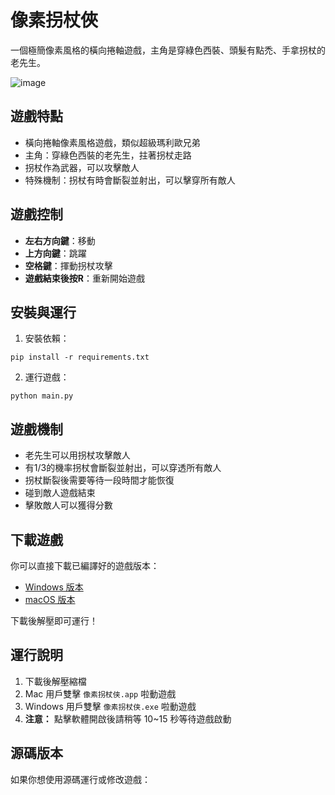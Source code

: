 # 像素拐杖俠

一個極簡像素風格的橫向捲軸遊戲，主角是穿綠色西裝、頭髮有點禿、手拿拐杖的老先生。

![image](https://github.com/user-attachments/assets/4eb45abf-fbed-4b1f-ac8c-58672f9b2a5e)

## 遊戲特點

- 橫向捲軸像素風格遊戲，類似超級瑪利歐兄弟
- 主角：穿綠色西裝的老先生，拄著拐杖走路
- 拐杖作為武器，可以攻擊敵人
- 特殊機制：拐杖有時會斷裂並射出，可以擊穿所有敵人

## 遊戲控制

- **左右方向鍵**：移動
- **上方向鍵**：跳躍
- **空格鍵**：揮動拐杖攻擊
- **遊戲結束後按R**：重新開始遊戲

## 安裝與運行

1. 安裝依賴：
```
pip install -r requirements.txt
```

2. 運行遊戲：
```
python main.py
```

## 遊戲機制

- 老先生可以用拐杖攻擊敵人
- 有1/3的機率拐杖會斷裂並射出，可以穿透所有敵人
- 拐杖斷裂後需要等待一段時間才能恢復
- 碰到敵人遊戲結束
- 擊敗敵人可以獲得分數

## 下載遊戲

你可以直接下載已編譯好的遊戲版本：

- [Windows 版本](https://github.com/dAAAb/pixel-cane-hero/releases/latest/download/pixel-cane-hero-windows.zip)
- [macOS 版本](https://github.com/dAAAb/pixel-cane-hero/releases/latest/download/像素拐杖侠.zip)

下載後解壓即可運行！

## 運行說明

1. 下載後解壓縮檔
2. Mac 用戶雙擊 `像素拐杖侠.app` 啦動遊戲
3. Windows 用戶雙擊 `像素拐杖侠.exe` 啦動遊戲
4. **注意：** 點擊軟體開啟後請稍等 10~15 秒等待遊戲啟動

## 源碼版本

如果你想使用源碼運行或修改遊戲：
